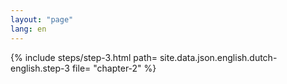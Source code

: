 ```yaml
---
layout: "page"
lang: en
---
```

{% include steps/step-3.html path= site.data.json.english.dutch-english.step-3
                      file= "chapter-2"
%}
